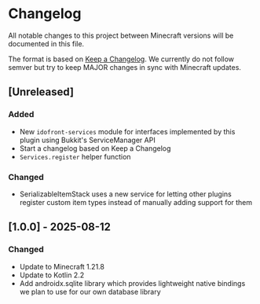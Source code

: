 # Changelog

All notable changes to this project between Minecraft versions will be documented in this file.

The format is based on [Keep a Changelog](https://keepachangelog.com/en/1.1.0/). We currently do not follow semver but
try to keep MAJOR changes in sync with Minecraft updates.

## [Unreleased]

### Added

- New `idofront-services` module for interfaces implemented by this plugin using Bukkit's ServiceManager API
- Start a changelog based on Keep a Changelog
- `Services.register` helper function

### Changed

- SerializableItemStack uses a new service for letting other plugins register custom item types instead of manually
  adding support for them

## [1.0.0] - 2025-08-12

### Changed

- Update to Minecraft 1.21.8
- Update to Kotlin 2.2
- Add androidx.sqlite library which provides lightweight native bindings we plan to use for our own database library
